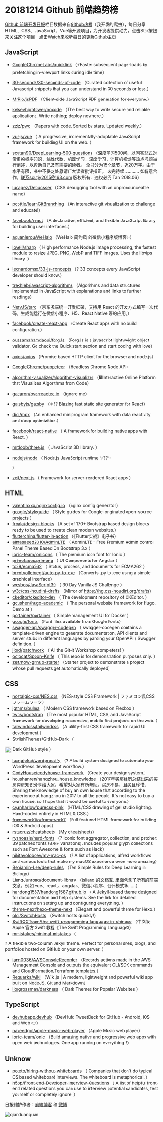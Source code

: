# 20181214 Github 前端趋势榜

[Github 前端开发日报](http://caibaojian.com/c/news)栏目数据来自[Github热榜](http://news.caibaojian.com/)（我开发的爬虫），每日分享HTML、CSS、JavaScript、Vue等开源项目，为开发者提供动力，点击Star按钮来关注这个项目，点击Watch来收听每日的更新[Github主页](https://github.com/kujian/githubTrending)
## JavaScript

* [GoogleChromeLabs/quicklink](https://github.com/GoogleChromeLabs/quicklink) （⚡️Faster subsequent page-loads by prefetching in-viewport links during idle time）
* [30-seconds/30-seconds-of-code](https://github.com/30-seconds/30-seconds-of-code) （Curated collection of useful Javascript snippets that you can understand in 30 seconds or less.）
* [MrRio/jsPDF](https://github.com/MrRio/jsPDF) （Client-side JavaScript PDF generation for everyone.）
* [kelseyhightower/nocode](https://github.com/kelseyhightower/nocode) （The best way to write secure and reliable applications. Write nothing; deploy nowhere.）
* [zziz/pwc](https://github.com/zziz/pwc) （Papers with code. Sorted by stars. Updated weekly.）
* [vuejs/vue](https://github.com/vuejs/vue) （
        A progressive, incrementally-adoptable JavaScript framework for building UI on the web.
      ）
* [scutan90/DeepLearning-500-questions](https://github.com/scutan90/DeepLearning-500-questions) （深度学习500问，以问答形式对常用的概率知识、线性代数、机器学习、深度学习、计算机视觉等热点问题进行阐述，以帮助自己及有需要的读者。 全书分为15个章节，近20万字。由于水平有限，书中不妥之处恳请广大读者批评指正。 未完待续............ 如有意合作，联系scutjy2015@163.com 版权所有，违权必究 Tan 2018.06）
* [lucagez/Debucsser](https://github.com/lucagez/Debucsser) （CSS debugging tool with an unpronounceable name）
* [pcottle/learnGitBranching](https://github.com/pcottle/learnGitBranching) （An interactive git visualization to challenge and educate!）
* [facebook/react](https://github.com/facebook/react) （A declarative, efficient, and flexible JavaScript library for building user interfaces.）
* [aquanlerou/WeHalo](https://github.com/aquanlerou/WeHalo) （WeHalo 简约风 的微信小程序版博客✨）
* [lovell/sharp](https://github.com/lovell/sharp) （
        High performance Node.js image processing, the fastest module to resize JPEG, PNG, WebP and TIFF images. Uses the libvips library.
      ）
* [leonardomso/33-js-concepts](https://github.com/leonardomso/33-js-concepts) （? 33 concepts every JavaScript developer should know.）
* [trekhleb/javascript-algorithms](https://github.com/trekhleb/javascript-algorithms) （Algorithms and data structures implemented in JavaScript with explanations and links to further readings）
* [NervJS/taro](https://github.com/NervJS/taro) （京东多端统一开发框架，支持用 React 的开发方式编写一次代码，生成能运行在微信小程序、H5、React Native 等的应用。）
* [facebook/create-react-app](https://github.com/facebook/create-react-app) （Create React apps with no build configuration.）
* [oussamahamdaoui/forgJs](https://github.com/oussamahamdaoui/forgJs) （ForgJs is a javascript lightweight object validator. Go check the Quick start section and start coding with love）
* [axios/axios](https://github.com/axios/axios) （Promise based HTTP client for the browser and node.js）
* [GoogleChrome/puppeteer](https://github.com/GoogleChrome/puppeteer) （Headless Chrome Node API）
* [algorithm-visualizer/algorithm-visualizer](https://github.com/algorithm-visualizer/algorithm-visualizer) （&#x1f386;Interactive Online Platform that Visualizes Algorithms from Code）
* [gaearon/overreacted.io](https://github.com/gaearon/overreacted.io) （ignore me）
* [gatsbyjs/gatsby](https://github.com/gatsbyjs/gatsby) （⚛️?? Blazing fast static site generator for React）
* [didi/mpx](https://github.com/didi/mpx) （An enhanced miniprogram framework with data reactivity and deep optimizition.）
* [facebook/react-native](https://github.com/facebook/react) （
        A framework for building native apps with React.
      ）
* [mrdoob/three.js](https://github.com/mrdoob/three.js) （
        JavaScript 3D library.
      ）
* [nodejs/node](https://github.com/nodejs/node) （
        Node.js JavaScript runtime ✨??✨

      ）
* [zeit/next.js](https://github.com/zeit/next.js) （
        Framework for server-rendered React apps
      ）

## HTML

* [valentinxxx/nginxconfig.io](https://github.com/valentinxxx/nginxconfig.io) （nginx config generator）
* [google/styleguide](https://github.com/google/styleguide) （
        Style guides for Google-originated open-source projects
      ）
* [froala/design-blocks](https://github.com/froala/design-blocks) （A set of 170+ Bootstrap based design blocks ready to be used to create clean modern websites.）
* [flutterchina/flutter-in-action](https://github.com/flutterchina/flutter-in-action) （《Flutter实战》电子书）
* [almasaeed2010/AdminLTE](https://github.com/almasaeed2010/AdminLTE) （
        AdminLTE - Free Premium Admin control Panel Theme Based On Bootstrap 3.x
      ）
* [ionic-team/ionicons](https://github.com/ionic-team/ionicons) （
        The premium icon font for Ionic
      ）
* [primefaces/primeng](https://github.com/primefaces/primeng) （
        UI Components for Angular
      ）
* [tc39/ecma262](https://github.com/tc39/ecma262) （
        Status, process, and documents for ECMA262
      ）
* [brentvollebregt/auto-py-to-exe](https://github.com/brentvollebregt/auto-py-to-exe) （Converts .py to .exe using a simple graphical interface）
* [wesbos/JavaScript30](https://github.com/wesbos/JavaScript30) （
        30 Day Vanilla JS Challenge
      ）
* [w3c/css-houdini-drafts](https://github.com/w3c/css-houdini-drafts) （Mirror of <a href="https://hg.css-houdini.org/drafts" rel="nofollow">https://hg.css-houdini.org/drafts</a>）
* [ckeditor/ckeditor-dev](https://github.com/ckeditor/ckeditor-dev) （
        The development repository of CKEditor.
      ）
* [gcushen/hugo-academic](https://github.com/gcushen/hugo-academic) （
        The personal website framework for Hugo. Demo at
      ）
* [portainer/portainer](https://github.com/portainer/portainer) （
        Simple management UI for Docker
      ）
* [google/fonts](https://github.com/google/fonts) （Font files available from Google Fonts）
* [swagger-api/swagger-codegen](https://github.com/swagger-api/swagger-codegen) （
        swagger-codegen contains a template-driven engine to generate documentation, API clients and server stubs in different languages by parsing your OpenAPI / Swagger definition.
      ）
* [jlord/patchwork](https://github.com/jlord/patchwork) （
        All the Git-it Workshop completers! 
      ）
* [octocat/Spoon-Knife](https://github.com/octocat/Spoon-Knife) （
        This repo is for demonstration purposes only.
      ）
* [zeit/now-github-starter](https://github.com/zeit/now-github-starter) （Starter project to demonstrate a project whose pull requests get automatically deployed）

## CSS

* [nostalgic-css/NES.css](https://github.com/nostalgic-css/NES.css) （NES-style CSS Framework | ファミコン風CSSフレームワーク）
* [jgthms/bulma](https://github.com/jgthms/bulma) （
        Modern CSS framework based on Flexbox
      ）
* [twbs/bootstrap](https://github.com/twbs/bootstrap) （The most popular HTML, CSS, and JavaScript framework for developing responsive, mobile first projects on the web.
      ）
* [tailwindcss/tailwindcss](https://github.com/tailwindcss/tailwindcss) （A utility-first CSS framework for rapid UI development.）
* [StylishThemes/GitHub-Dark](https://github.com/StylishThemes/GitHub-Dark) （
        
<img class="emoji" title=":octocat:" alt=":octocat:" src="https://assets-cdn.github.com/images/icons/emoji/octocat.png" height="20" width="20" align="absmiddle"> Dark GitHub style
      ）
* [luangjokaj/wordpressify](https://github.com/luangjokaj/wordpressify) （? A build system designed to automate your WordPress development workflow.）
* [CodyHouse/codyhouse-framework](https://github.com/CodyHouse/codyhouse-framework) （Create your design system.）
* [houshanren/hangzhou_house_knowledge](https://github.com/houshanren/hangzhou_house_knowledge) （2017年买房经历总结出来的买房购房知识分享给大家，希望对大家有所帮助。买房不易，且买且珍惜。Sharing the knowledge of buy an own house that according to the experience at hangzhou in 2017 to all the people. It's not easy to buy a own house, so I hope that it would be useful to everyone.）
* [cyanharlow/purecss-pink](https://github.com/cyanharlow/purecss-pink) （HTML/CSS drawing of gel studio lighting. Hand-coded entirely in HTML &amp; CSS.）
* [framework7io/framework7](https://github.com/framework7io/framework7) （Full featured HTML framework for building iOS &amp; Android apps）
* [rstacruz/cheatsheets](https://github.com/rstacruz/cheatsheets) （My cheatsheets）
* [ryanoasis/nerd-fonts](https://github.com/ryanoasis/nerd-fonts) （? Iconic font aggregator, collection, and patcher: 39 patched fonts (87k+ variations). Includes popular glyph collections such as Font Awesome &amp; fonts such as Hack）
* [nikitavoloboev/my-mac-os](https://github.com/nikitavoloboev/my-mac-os) （? A list of applications, alfred workflows and various tools that make my macOS experience even more amazing）
* [Benjamin-Lee/deep-rules](https://github.com/Benjamin-Lee/deep-rules) （Ten Simple Rules for Deep Learning in Biology）
* [LiangJunrong/document-library](https://github.com/LiangJunrong/document-library) （jsliang 的文档库. 里面包含了所有的前端文章，例如 vue、react,、angular、微信小程序、设计模式等……）
* [handong1587/handong1587.github.io](https://github.com/handong1587/handong1587.github.io) （
        A Jekyll-based theme designed for documentation and help systems. See the link for detailed instructions on setting up and configuring everything.
      ）
* [theme-next/hexo-theme-next](https://github.com/theme-next/hexo-theme-next) （Elegant and powerful theme for Hexo.）
* [oldj/SwitchHosts](https://github.com/oldj/SwitchHosts) （Switch hosts quickly!）
* [SwiftGGTeam/the-swift-programming-language-in-chinese](https://github.com/SwiftGGTeam/the-swift-programming-language-in-chinese) （中文版 Apple 官方 Swift 教程《The Swift Programming Language》）
* [mmistakes/minimal-mistakes](https://github.com/mmistakes/minimal-mistakes) （
        
? A flexible two-column Jekyll theme. Perfect for personal sites, blogs, and portfolios hosted on GitHub or your own server.
      ）
* [iann0036/AWSConsoleRecorder](https://github.com/iann0036/AWSConsoleRecorder) （Records actions made in the AWS Management Console and outputs the equivalent CLI/SDK commands and CloudFormation/Terraform templates.）
* [Requarks/wiki](https://github.com/Requarks/wiki) （Wiki.js | A modern, lightweight and powerful wiki app built on NodeJS, Git and Markdown）
* [liorgrossman/darkness](https://github.com/liorgrossman/darkness) （
         Dark Themes for Popular Websites
      ）

## TypeScript

* [devhubapp/devhub](https://github.com/devhubapp/devhub) （DevHub: TweetDeck for GitHub - Android, iOS and Web &#x1f449;）
* [naveedgol/apple-music-web-player](https://github.com/naveedgol/apple-music-web-player) （Apple Music web player）
* [ionic-team/ionic](https://github.com/ionic-team/ionic) （Build amazing native and progressive web apps with open web technologies. One app running on everything ?）

## Unknow

* [poteto/hiring-without-whiteboards](https://github.com/poteto/hiring-without-whiteboards) （
        Companies that don't do typical CS based whiteboard interviews. The whiteboard is metaphorical.
      ）
* [h5bp/Front-end-Developer-Interview-Questions](https://github.com/h5bp/Front-end-Developer-Interview-Questions) （
        A list of helpful front-end related questions you can use to interview potential candidates, test yourself or completely ignore.
      ）


日报维护作者：[前端博客](http://caibaojian.com/) 和 [微博](http://caibaojian.com/go/weibo)

![qianduanquan](https://user-images.githubusercontent.com/3055447/38468989-651132ac-3b80-11e8-8e6b-15122322a9d7.png)